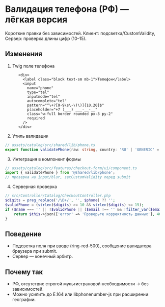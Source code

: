# Валидация телефона (РФ) — лёгкая версия

Короткие правки без зависимостей. Клиент: подсветка/CustomValidity, Сервер: проверка длины цифр (10–15).

## Изменения

1) Twig поле телефона

```12:20:templates/components/checkout/contact-form.html.twig
      <div>
        <label class="block text-sm mb-1">Телефон</label>
        <input
          name="phone"
          type="tel"
          inputmode="tel"
          autocomplete="tel"
          pattern="^\+?[0-9\s\-\(\)]{10,20}$"
          placeholder="+7 (___) ___-__-__"
          class="w-full border rounded px-3 py-2"
          required
        />
      </div>
```

2) Утиль валидации

```ts
// assets/catalog/src/shared/lib/phone.ts
export function validatePhone(raw: string, country: 'RU' | 'GENERIC' = 'GENERIC') { /* см. файл */ }
```

3) Интеграция в компонент формы

```ts
// assets/catalog/src/features/checkout-form/ui/component.ts
import { validatePhone } from '@shared/lib/phone';
// проверка на input/blur, setCustomValidity перед submit
```

4) Серверная проверка

```php
// src/Controller/Catalog/CheckoutController.php
$digits = preg_replace('/\D+/', '', $phone) ?? '';
$validPhone = (strlen($digits) >= 10 && strlen($digits) <= 15);
if ($name === '' || !$validPhone || ($email !== '' && !filter_var($email, FILTER_VALIDATE_EMAIL))) {
    return $this->json(['error' => 'Проверьте корректность данных'], 400);
}
```

## Поведение
- Подсветка поля при вводе (ring-red-500), сообщение валидатора браузера при submit.
- Сервер — конечный арбитр.

## Почему так
- РФ, отсутствие строгой мультистрановой необходимости → без зависимостей.
- Можно усилить до E.164 или libphonenumber-js при расширении географии.


